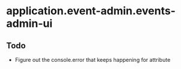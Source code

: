 # application.event-admin.events-admin-ui

## Todo

- Figure out the console.error that keeps happening for attribute

